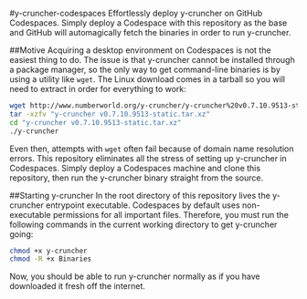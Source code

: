 #y-cruncher-codespaces
Effortlessly deploy y-cruncher on GitHub Codespaces. Simply deploy a Codespace with this repository as the base and GitHub will automagically fetch the binaries in order to run y-cruncher.

##Motive
Acquiring a desktop environment on Codespaces is not the easiest thing to do. The issue is that y-cruncher cannot be installed through a package manager, so the only way to get command-line binaries is by using a utility like `wget`. The Linux download comes in a tarball so you will need to extract in order for everything to work:

```bash
wget http://www.numberworld.org/y-cruncher/y-cruncher%20v0.7.10.9513-static.tar.xz
tar -xzfv "y-cruncher v0.7.10.9513-static.tar.xz"
cd "y-cruncher v0.7.10.9513-static.tar.xz"
./y-cruncher
```

Even then, attempts with `wget` often fail because of domain name resolution errors. This repository eliminates all the stress of setting up y-cruncher in Codespaces. Simply deploy a Codespaces machine and clone this repository, then run the y-cruncher binary straight from the source.

##Starting y-cruncher
In the root directory of this repository lives the y-cruncher entrypoint executable. Codespaces by default uses non-executable permissions for all important files. Therefore, you must run the following commands in the current working directory to get y-cruncher going:

```sh
chmod +x y-cruncher
chmod -R +x Binaries
```

Now, you should be able to run y-cruncher normally as if you have downloaded it fresh off the internet.
